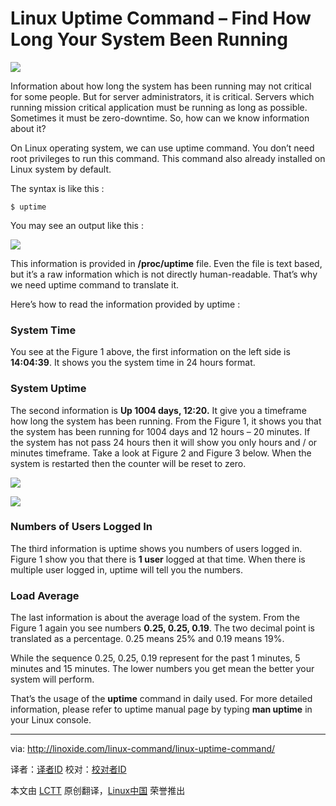 Linux Uptime Command – Find How Long Your System Been Running
================================================================================
![](http://linoxide.com/wp-content/uploads/2013/11/linux-uptime-command.png)

Information about how long the system has been running may not critical for some people. But for server administrators, it is critical. Servers which running mission critical application must be running as long as possible. Sometimes it must be zero-downtime. So, how can we know information about it?

On Linux operating system, we can use uptime command. You don’t need root privileges to run this command. This command also already installed on Linux system by default.

The syntax is like this :

    $ uptime

You may see an output like this :

![](http://linoxide.com/wp-content/uploads/2013/11/uptime.png)

This information is provided in **/proc/uptime** file. Even the file is text based, but it’s a raw information which is not directly human-readable. That’s why we need uptime command to translate it.

Here’s how to read the information provided by uptime :

### System Time ###

You see at the Figure 1 above, the first information on the left side is **14:04:39**. It shows you the system time in 24 hours format.

### System Uptime ###

The second information is **Up 1004 days, 12:20.** It give you a timeframe how long the system has been running. From the Figure 1, it shows you that the system has been running for 1004 days and 12 hours – 20 minutes. If the system has not pass 24 hours then it will show you only hours and / or minutes timeframe. Take a look at Figure 2 and Figure 3 below. When the system is restarted then the counter will be reset to zero.

![](http://linoxide.com/wp-content/uploads/2013/11/uptime_minutes.png)

![](http://linoxide.com/wp-content/uploads/2013/11/uptime_hours1.png)

### Numbers of Users Logged In ###

The third information is uptime shows you numbers of users logged in. Figure 1 show you that there is **1 user** logged at that time. When there is multiple user logged in, uptime will tell you the numbers.

### Load Average ###

The last information is about the average load of the system. From the Figure 1 again you see numbers **0.25, 0.25, 0.19**. The two decimal point is translated as a percentage. 0.25 means 25% and 0.19 means 19%.

While the sequence 0.25, 0.25, 0.19 represent for the past 1 minutes, 5 minutes and 15 minutes. The lower numbers you get mean the better your system will perform.

That’s the usage of the **uptime** command in daily used. For more detailed information, please refer to uptime manual page by typing **man uptime** in your Linux console.

--------------------------------------------------------------------------------

via: http://linoxide.com/linux-command/linux-uptime-command/

译者：[译者ID](https://github.com/译者ID) 校对：[校对者ID](https://github.com/校对者ID)

本文由 [LCTT](https://github.com/LCTT/TranslateProject) 原创翻译，[Linux中国](http://linux.cn/) 荣誉推出
